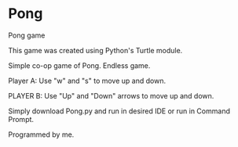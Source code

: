 # Pong
Pong game

This game was created using Python's Turtle module. 

Simple co-op game of Pong. Endless game.

Player A: Use "w" and "s" to move up and down.

PLAYER B: Use "Up" and "Down" arrows to move up and down.

Simply download Pong.py and run in desired IDE or run in Command Prompt.

Programmed by me.
